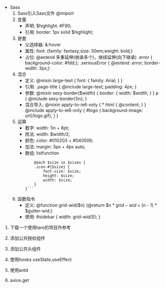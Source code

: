 - Sass
    1. Sass引入Sass文件 @import
    2. 变量
        - 声明: $highlight: #F90; 
        - 引用: border: 1px solid $highlight;
    3. 嵌套
        - 父选择器: &:hover
        - 属性: font: {family: fantasy;size: 30em;weight: bold;}
        - 占位: @extend 多重延伸(继承多个)，继续延伸(向下继承)
             .error { background-color: #fdd;}; .seriousError { @extend .error; border-width: 3px;}
    4. 混合
        - 定义: @mixin large-text {
                    font: {
                        family: Arial;
                    }
                }
        - 引用: .page-title {
                    @include large-text;
                    padding: 4px; 
                }
        - 参数:  @mixin sexy-border($width) {
                    border: { 
                        width: $width; 
                    }
                }
                p { @include sexy-border(1in); }
        - 混合导入: @mixin apply-to-ie6-only {
                        * html {
                            @content;
                        }
                    }
                    @include apply-to-ie6-only {
                        #logo {
                            background-image: url(/logo.gif);
                        }
                    }
    5. 运算
        - 数字: width: 1in + 8pt;
        - 除法: width: $width/2;
        - 颜色: color: #010203 + #040506;
        - 加法: margin: 3px + 4px auto;
        - 数组: listfunction
            ``` $sizes: 40px, 50px, 80px;  
                @each $size in $sizes {
                .icon-#{$size} {
                    font-size: $size;
                    height: $size;
                    width: $size;
                }
            }```

    6. 函数指令
        - 定义: @function grid-wid($n) {@return $n * $grid-wid + ($n - 1) * $gutter-wid;}
        - 使用: #sidebar { width: grid-wid(5); }


1. 下载一个使用taro的项目作参考 

2. 添加公共授权组件
3. 添加公共头组件
4. 使用hooks useState,useEffect
5. 使用antd
6. axios.get
